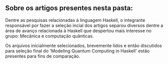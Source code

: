 ## Sobre os artigos presentes nesta pasta:

Dentre as pesquisas relacionadas à linguagem Haskell, o integrante responsável por fazer a seleção incial dos artigos separou diversos dentre a área de avanço relacionada à Haskell que despertou mais interesse no grupo: Mecânica e computação quânticas.

Os arquivos inicialmente selecionados, brevemente lidos e então discutidos para seleção final do 'Modeling Quantum Computing in Haskell' estão presentes para fins de comparação.
